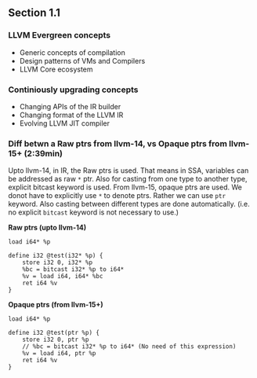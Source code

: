 ## Section 1.1
### LLVM Evergreen concepts
- Generic concepts of compilation
- Design patterns of VMs and Compilers
- LLVM Core ecosystem

### Continiously upgrading concepts
- Changing APIs of the IR builder
- Changing format of the LLVM IR
- Evolving LLVM JIT compiler


### Diff betwn a Raw ptrs from llvm-14, vs Opaque ptrs from llvm-15+ (2:39min)
Upto llvm-14, in IR, the Raw ptrs is used. That means in SSA, variables can be addressed as raw `*` ptr. Also for casting from one type to another type, explicit bitcast keyword is used.
From llvm-15, opaque ptrs are used. We donot have to explicitly use `*` to denote ptrs. Rather we can use `ptr` keyword. Also casting between different types are done automatically. (i.e. no explicit `bitcast` keyword is not necessary to use.)

**Raw ptrs (upto llvm-14)**
```
load i64* %p

define i32 @test(i32* %p) {
    store i32 0, i32* %p
    %bc = bitcast i32* %p to i64*
    %v = load i64, i64* %bc
    ret i64 %v
}
```

**Opaque ptrs (from llvm-15+)**
```
load i64* %p

define i32 @test(ptr %p) {
    store i32 0, ptr %p
    // %bc = bitcast i32* %p to i64* (No need of this expression)
    %v = load i64, ptr %p
    ret i64 %v
}
```